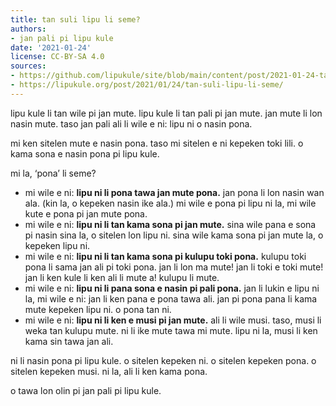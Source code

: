 ```yaml
---
title: tan suli lipu li seme?
authors:
- jan pali pi lipu kule
date: '2021-01-24'
license: CC-BY-SA 4.0
sources:
- https://github.com/lipukule/site/blob/main/content/post/2021-01-24-tansuli.md
- https://lipukule.org/post/2021/01/24/tan-suli-lipu-li-seme/
---
```


lipu kule li tan wile pi jan mute. lipu kule li tan pali pi jan mute. jan mute li lon nasin mute. taso jan pali ali li wile e ni: lipu ni o nasin pona.

mi ken sitelen mute e nasin pona. taso mi sitelen e ni kepeken toki lili. o kama sona e nasin pona pi lipu kule.

mi la, ‘pona’ li seme?

- mi wile e ni: **lipu ni li pona tawa jan mute pona.** jan pona li lon nasin wan ala. (kin la, o kepeken nasin ike ala.) mi wile e pona pi lipu ni la, mi wile kute e pona pi jan mute pona.
- mi wile e ni: **lipu ni li tan kama sona pi jan mute.** sina wile pana e sona pi nasin sina la, o sitelen lon lipu ni. sina wile kama sona pi jan mute la, o kepeken lipu ni.
- mi wile e ni: **lipu ni li tan kama sona pi kulupu toki pona.** kulupu toki pona li sama jan ali pi toki pona. jan li lon ma mute! jan li toki e toki mute! jan li ken kule li ken ali li mute a! kulupu li mute.
- mi wile e ni: **lipu ni li pana sona e nasin pi pali pona.** jan li lukin e lipu ni la, mi wile e ni: jan li ken pana e pona tawa ali. jan pi pona pana li kama mute kepeken lipu ni. o pona tan ni.
- mi wile e ni: **lipu ni li ken e musi pi jan mute.** ali li wile musi. taso, musi li weka tan kulupu mute. ni li ike mute tawa mi mute. lipu ni la, musi li ken kama sin tawa jan ali.

ni li nasin pona pi lipu kule. o sitelen kepeken ni. o sitelen kepeken pona. o sitelen kepeken musi. ni la, ali li ken kama pona.

o tawa lon olin pi jan pali pi lipu kule.